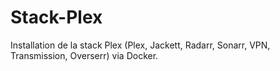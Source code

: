 # Stack-Plex
Installation de la stack Plex (Plex, Jackett, Radarr, Sonarr, VPN, Transmission, Overserr) via Docker.
